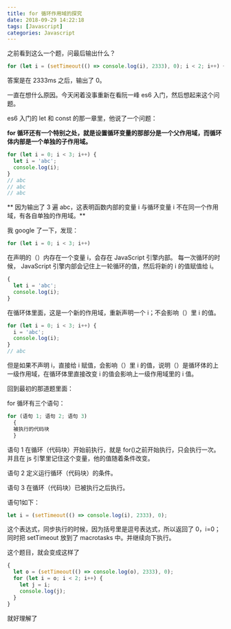 ```yaml
---
title: for 循环作用域的探究
date: 2018-09-29 14:22:18
tags: [Javascript]
categories: Javascript
---
```


之前看到这么一个题，问最后输出什么？

```javascript
for (let i = (setTimeout(() => console.log(i), 2333), 0); i < 2; i++) {}
```

答案是在 2333ms 之后，输出了 0。

一直在想什么原因。今天闲着没事重新在看阮一峰 es6 入门，然后想起来这个问题。

es6 入门的 let 和 const 的那一章里，他说了一个问题：

<b>for 循环还有一个特别之处，就是设置循环变量的那部分是一个父作用域，而循环体内部是一个单独的子作用域。</b>

```javascript
for (let i = 0; i < 3; i++) {
  let i = 'abc';
  console.log(i);
}
// abc
// abc
// abc
```

** 因为输出了 3 遍 abc，这表明函数内部的变量 i 与循环变量 i 不在同一个作用域，有各自单独的作用域。**

我 google 了一下，发现：

```javascript
for (let i = 0; i < 3; i++)
```

在声明的（）内存在一个变量 i，会存在 JavaScript 引擎内部。 每一次循环的时候， JavaScript 引擎内部会记住上一轮循环的值，然后将新的 i 的值赋值给 i。

```javascript
{
  let i = 'abc';
  console.log(i);
}
```

在循环体里面，这是一个新的作用域，重新声明一个 i；不会影响（）里 i 的值。

```javascript
for (let i = 0; i < 3; i++) {
  i = 'abc';
  console.log(i);
}
// abc
```

但是如果不声明 i，直接给 i 赋值，会影响（）里 i 的值，说明（）是循环体的上一级作用域，在循环体里直接改变 i 的值会影响上一级作用域里的 i 值。

回到最初的那道题里面：

for 循环有三个语句：

```javascript
for (语句 1; 语句 2; 语句 3)
  {
  被执行的代码块
  }
```

语句 1 在循环（代码块）开始前执行，就是 for()之前开始执行，只会执行一次。并且在 js 引擎里记住这个变量，他的值随着条件改变。

语句 2 定义运行循环（代码块）的条件。

语句 3 在循环（代码块）已被执行之后执行。

语句1如下：

```javascript
let i = (setTimeout(() => console.log(i), 2333), 0);
```

这个表达式，同步执行的时候，因为括号里是逗号表达式，所以返回了 0，i=0；同时把 setTimeout 放到了 macrotasks 中。并继续向下执行。


这个题目，就会变成这样了

```javascript
{
  let o = (setTimeout(() => console.log(o), 2333), 0);
  for (let i = o; i < 2; i++) {
    let j = i;
    console.log(j);
  }
}
```
就好理解了


